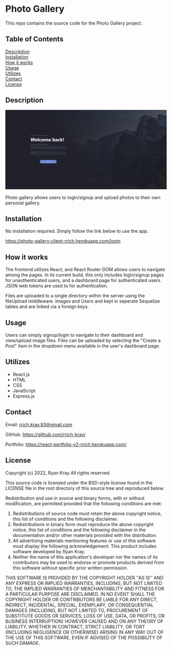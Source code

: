 # Photo Gallery

This repo contains the source code for the Photo Gallery project.

## Table of Contents

[Description](#description)  
[Installation](#installation)  
[How it works](#how-it-works)  
[Usage](#usage)  
[Utilizes](#utilizes)  
[Contact](#contact)  
[License](#license)

## Description

![main screenshot](./photo-gallery.png)

Photo gallery allows users to login/signup and upload photos to their own personal gallery.

## Installation

No installation required. Simply follow the link below to use the app.

https://photo-gallery-client-rrich.herokuapp.com/login

## How it works

The frontend utilizes React, and React Router DOM allows users to navigate among the pages. In its current build, this only includes login/signup pages for unauthenticated users, and a dashboard page for authenticated users. JSON web tokens are used to for authentication.

Files are uploaded to a single directory within the server using the fileUpload middleware. Images and Users and kept in seperate Sequelize tables and are linked via a foreign keys.

## Usage

Users can simply signup/login to navigate to their dashboard and view/upload image files. Files can be uploaded by selecting the "Create a Post" item in the dropdown menu available in the user's dashboard page.

## Utilizes

- React.js
- HTML
- CSS
- JavaScript
- Express.js

## Contact

Email: rrich.kray.93@gmail.com

GitHub: https://github.com/rrich-kray/

Portfolio: https://react-portfolio-v2-rrich.herokuapp.com/

## License

Copyright (c) 2022, Ryan Kray
All rights reserved.

This source code is licensed under the BSD-style license found in the LICENSE file in the root directory of this source tree and reproduced below.

Redistribution and use in source and binary forms, with or without modification, are permitted provided that the following conditions are met:

1. Redistributions of source code must retain the above copyright notice, this list of conditions and the following disclaimer.
2. Redistributions in binary form must reproduce the above copyright notice, this list of conditions and the following disclaimer in the documentation and/or other materials provided with the distribution.
3. All advertising materials mentioning features or use of this software must display the following acknowledgement: This product includes software developed by Ryan Kray.
4. Neither the name of this application's developer nor the names of its contributors may be used to endorse or promote products derived from this software without specific prior written permission.

THIS SOFTWARE IS PROVIDED BY THE COPYRIGHT HOLDER ''AS IS'' AND ANY EXPRESS OR IMPLIED WARRANTIES, INCLUDING, BUT NOT LIMITED TO, THE IMPLIED WARRANTIES OF MERCHANTABILITY AND FITNESS FOR A PARTICULAR PURPOSE ARE DISCLAIMED. IN NO EVENT SHALL THE COPYRIGHT HOLDER OR CONTRIBUTORS BE LIABLE FOR ANY DIRECT, INDIRECT, INCIDENTAL, SPECIAL, EXEMPLARY, OR CONSEQUENTIAL DAMAGES (INCLUDING, BUT NOT LIMITED TO, PROCUREMENT OF SUBSTITUTE GOODS OR SERVICES; LOSS OF USE, DATA, OR PROFITS; OR BUSINESS INTERRUPTION) HOWEVER CAUSED AND ON ANY THEORY OF LIABILITY, WHETHER IN CONTRACT, STRICT LIABILITY, OR TORT (INCLUDING NEGLIGENCE OR OTHERWISE) ARISING IN ANY WAY OUT OF THE USE OF THIS SOFTWARE, EVEN IF ADVISED OF THE POSSIBILITY OF SUCH DAMAGE.
